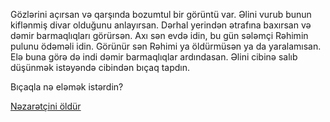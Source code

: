 Gözlərini açırsan və qarşında bozumtul bir görüntü var. 
Əlini vurub bunun kiflənmiş divar olduğunu anlayırsan.
Dərhal yerindən ətrafına baxırsan və dəmir barmaqlıqları görürsən. 
Axı sən evdə idin, bu gün sələmçi Rəhimin pulunu ödəməli idin. 
Görünür sən Rəhimi ya öldürmüsən ya da yaralamısan.
Elə buna görə də indi dəmir barmaqlıqlar ardındasan.
Əlini cibinə salıb düşünmək istəyəndə cibindən bıçaq tapdın.

Bıçaqla nə eləmək istərdin?

[Nəzarətçini öldür](usyan.md)